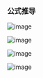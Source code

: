 ### **公式推导**

![image](https://github.com/namediffcult/Let-s-learn-ML/blob/main/Knowledge/逻辑斯蒂回归/pic/part1.png) 

![image](https://github.com/namediffcult/Let-s-learn-ML/blob/main/Knowledge/逻辑斯蒂回归/pic/part2.png) 

![image](https://github.com/namediffcult/Let-s-learn-ML/blob/main/Knowledge/逻辑斯蒂回归/pic/part3.png) 

![image](https://github.com/namediffcult/Let-s-learn-ML/blob/main/Knowledge/逻辑斯蒂回归/pic/part4.png) 





